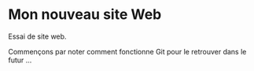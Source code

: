 # Mon nouveau site Web
Essai de site web.

Commençons par noter comment fonctionne Git pour le retrouver dans le futur ...
